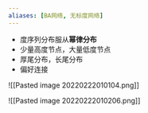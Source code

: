 ```yaml
---
aliases: [BA网络, 无标度网络]
---
```


+ 度序列分布服从**幂律分布**
+ 少量高度节点，大量低度节点
+ 厚尾分布，长尾分布
+ 偏好连接

![[Pasted image 20220222010104.png]]

![[Pasted image 20220222010206.png]]

